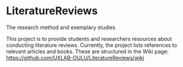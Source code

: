 # LiteratureReviews
The research method and exemplary studies

This project is to provide students and researchers resources about conducting literature reviews.
Currently, the project lists references to relevant articles and books. These are structured in the Wiki page: https://github.com/UXLAB-OULU/LiteratureReviews/wiki
